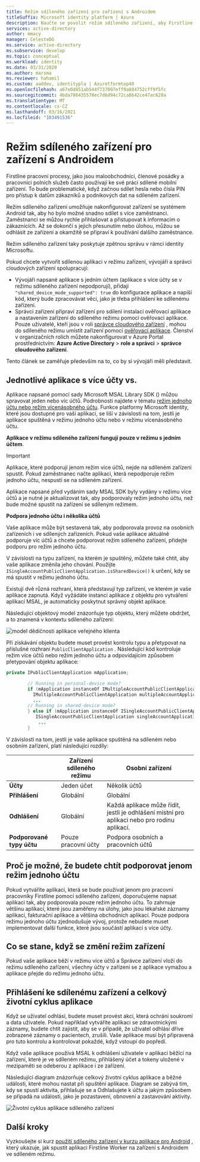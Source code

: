 ```yaml
---
title: Režim sdíleného zařízení pro zařízení s Androidem
titleSuffix: Microsoft identity platform | Azure
description: Naučte se povolit režim sdíleného zařízení, aby Firstline pracovníci mohli sdílet zařízení s Androidem.
services: active-directory
author: mmacy
manager: CelesteDG
ms.service: active-directory
ms.subservice: develop
ms.topic: conceptual
ms.workload: identity
ms.date: 03/31/2020
ms.author: marsma
ms.reviewer: hahamil
ms.custom: aaddev, identitypla | Azuretformtop40
ms.openlocfilehash: a67e0d851ab544f737097eff9a884752cff9f5fc
ms.sourcegitcommit: 4bda786435578ec7d6d94c72ca8642ce47ac628a
ms.translationtype: MT
ms.contentlocale: cs-CZ
ms.lasthandoff: 03/16/2021
ms.locfileid: "103491536"
---
```

# <a name="shared-device-mode-for-android-devices"></a>Režim sdíleného zařízení pro zařízení s Androidem

Firstline pracovní procesy, jako jsou maloobchodníci, členové posádky a pracovníci polních služeb často používají ke své práci sdílené mobilní zařízení. To bude problematické, když začnou sdílet hesla nebo čísla PIN pro přístup k datům zákazníků a podnikových dat na sdíleném zařízení.

Režim sdíleného zařízení umožňuje nakonfigurovat zařízení se systémem Android tak, aby ho bylo možné snadno sdílet s více zaměstnanci. Zaměstnanci se můžou rychle přihlašovat a přistupovat k informacím o zákaznících. Až se dokončí s jejich přesunutím nebo úlohou, můžou se odhlásit ze zařízení a okamžitě se připraví k používání dalšího zaměstnance.

Režim sdíleného zařízení taky poskytuje zpětnou správu v rámci identity Microsoftu.

Pokud chcete vytvořit sdílenou aplikaci v režimu zařízení, vývojáři a správci cloudových zařízení spolupracují:

- Vývojáři napsané aplikace s jedním účtem (aplikace s více účty se v režimu sdíleného zařízení nepodporují), přidají `"shared_device_mode_supported": true` do konfigurace aplikace a napíší kód, který bude zpracovávat věci, jako je třeba přihlášení ke sdílenému zařízení.
- Správci zařízení připraví zařízení pro sdílení instalací ověřovací aplikace a nastavením zařízení do sdíleného režimu pomocí ověřovací aplikace. Pouze uživatelé, kteří jsou v roli [správce cloudového zařízení](../roles/permissions-reference.md#cloud-device-administrator) , mohou do sdíleného režimu umístit zařízení pomocí [ověřovací aplikace](../user-help/user-help-auth-app-overview.md). Členství v organizačních rolích můžete nakonfigurovat v Azure Portal prostřednictvím: **Azure Active Directory**  >  **role a správci**  >  **správce cloudového zařízení**.

 Tento článek se zaměřuje především na to, co by si vývojáři měli představit.

## <a name="single-vs-multiple-account-applications"></a>Jednotlivé aplikace s více účty vs.

Aplikace napsané pomocí sady Microsoft MSAL Library SDK () můžou spravovat jeden nebo víc účtů. Podrobnosti najdete v tématu [režim jednoho účtu nebo režim vícenásobného účtu](single-multi-account.md). Funkce platformy Microsoft identity, které jsou dostupné pro vaši aplikaci, se liší v závislosti na tom, jestli je aplikace spuštěná v režimu jednoho účtu nebo v režimu vícenásobného účtu.

**Aplikace v režimu sdíleného zařízení fungují pouze v režimu s jedním účtem**.

> [!IMPORTANT]
> Aplikace, které podporují jenom režim více účtů, nejde na sdíleném zařízení spustit. Pokud zaměstnanec načte aplikaci, která nepodporuje režim jednoho účtu, nespustí se na sdíleném zařízení.
>
> Aplikace napsané před vydáním sady MSAL SDK byly vydány v režimu více účtů a je nutné je aktualizovat tak, aby podporovaly režim jednoho účtu, než bude možné spustit na zařízení se sdíleným režimem.

**Podpora jednoho účtu i několika účtů**

Vaše aplikace může být sestavená tak, aby podporovala provoz na osobních zařízeních i ve sdílených zařízeních. Pokud vaše aplikace aktuálně podporuje víc účtů a chcete podporovat režim sdíleného zařízení, přidejte podporu pro režim jednoho účtu.

V závislosti na typu zařízení, na kterém je spuštěný, můžete také chtít, aby vaše aplikace změnila jeho chování. Použijte `ISingleAccountPublicClientApplication.isSharedDevice()` k určení, kdy se má spustit v režimu jednoho účtu.

Existují dvě různá rozhraní, která představují typ zařízení, ve kterém je vaše aplikace zapnutá. Když vyžádáte instanci aplikace z objektu pro vytváření aplikací MSAL, je automaticky poskytnut správný objekt aplikace.

Následující objektový model znázorňuje typ objektu, který můžete obdržet, a to znamená v kontextu sdíleného zařízení:

![model dědičnosti aplikace veřejného klienta](media/v2-shared-device-mode/ipublic-client-app-inheritance.png)

Při získávání objektu budete muset provést kontrolu typu a přetypovat na příslušné rozhraní `PublicClientApplication` . Následující kód kontroluje režim více účtů nebo režim jednoho účtu a odpovídajícím způsobem přetypování objektu aplikace:

```java
private IPublicClientApplication mApplication;

        // Running in personal-device mode?
        if (mApplication instanceOf IMultipleAccountPublicClientApplication) {
          IMultipleAccountPublicClientApplication multipleAccountApplication = (IMultipleAccountPublicClientApplication) mApplication;
          ...
        // Running in shared-device mode?
        } else if (mApplication instanceOf ISingleAccountPublicClientApplication) {
           ISingleAccountPublicClientApplication singleAccountApplication = (ISingleAccountPublicClientApplication) mApplication;
            ...
        }
```

V závislosti na tom, jestli je vaše aplikace spuštěná na sdíleném nebo osobním zařízení, platí následující rozdíly:

|  | Zařízení sdíleného režimu  | Osobní zařízení |
|---------|---------|---------|
| **Účty**     | Jeden účet | Několik účtů |
| **Přihlášení** | Globální | Globální |
| **Odhlášení** | Globální | Každá aplikace může řídit, jestli je odhlášení místní pro aplikaci nebo pro rodinu aplikací. |
| **Podporované typy účtu** | Pouze pracovní účty | Podpora osobních a pracovních účtů  |

## <a name="why-you-may-want-to-only-support-single-account-mode"></a>Proč je možné, že budete chtít podporovat jenom režim jednoho účtu

Pokud vytváříte aplikaci, která se bude používat jenom pro pracovní pracovníky Firstline pomocí sdíleného zařízení, doporučujeme napsat aplikaci tak, aby podporovala pouze režim jednoho účtu. To zahrnuje většinu aplikací, které jsou zaměřeny na úlohy, jako jsou lékařské záznamy aplikací, fakturační aplikace a většina obchodních aplikací. Pouze podpora režimu jednoho účtu zjednodušuje vývoj, protože nebudete muset implementovat další funkce, které jsou součástí aplikací s více účty.

## <a name="what-happens-when-the-device-mode-changes"></a>Co se stane, když se změní režim zařízení

Pokud vaše aplikace běží v režimu více účtů a Správce zařízení vloží do režimu sdíleného zařízení, všechny účty v zařízení se z aplikace vymažou a aplikace přejde do režimu jednoho účtu.

## <a name="shared-device-sign-out-and-the-overall-app-lifecycle"></a>Přihlášení ke sdílenému zařízení a celkový životní cyklus aplikace

Když se uživatel odhlásí, budete muset provést akci, která ochrání soukromí a data uživatele. Pokud například vytváříte aplikaci se zdravotnickými záznamy, budete chtít zajistit, aby se v případě, že uživatel odhlásí dříve zobrazené záznamy o pacientech, zrušili. Vaše aplikace musí být připravená pro tuto kontrolu a kontrolovat pokaždé, když vstoupí do popředí.

Když vaše aplikace používá MSAL k odhlášení uživatele v aplikaci běžící na zařízení, které je ve sdíleném režimu, přihlášený účet a tokeny uložené v mezipaměti se odeberou z aplikace i ze zařízení.

Následující diagram znázorňuje celkový životní cyklus aplikace a běžné události, které mohou nastat při spuštění aplikace. Diagram se zabývá tím, kdy se spustí aktivita, přihlašuje se a Odhlašujete k účtu a jakým způsobem se připadá na události, jako je pozastavení, obnovení a zastavování aktivity.

![Životní cyklus aplikace sdíleného zařízení](media/v2-shared-device-mode/lifecycle.png)

## <a name="next-steps"></a>Další kroky

Vyzkoušejte si kurz [použití sdíleného zařízení v kurzu aplikace pro Android](tutorial-v2-shared-device-mode.md) , který ukazuje, jak spustit aplikaci Firstline Worker na zařízení s Androidem ve sdíleném režimu.
